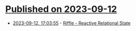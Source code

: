 # [Published on 2023-09-12](index.md)

* [2023-09-12, 17:03:55](https://lobste.rs/s/6mvg65/riffle_reactive_relational_state) - [Riffle - Reactive Relational State](https://youtu.be/zjl7CpG9h3w?si=93Ih3xlL7fGurs2Y)
